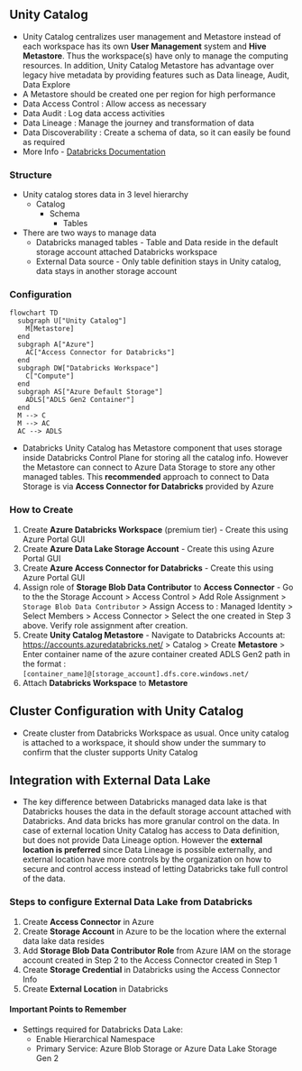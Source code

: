 ## Unity Catalog
- Unity Catalog centralizes user management and Metastore instead of each workspace has its own **User Management** system and **Hive Metastore**. Thus the workspace(s) have only to manage the computing resources. In addition, Unity Catalog Metastore has advantage over legacy hive metadata by providing features such as Data lineage, Audit, Data Explore
- A Metastore should be created one per region for high performance
- Data Access Control : Allow access as necessary 
- Data Audit : Log data access activities
- Data Lineage : Manage the journey and transformation of data
- Data Discoverability : Create a schema of data, so it can easily be found as required
- More Info - [Databricks Documentation](https://docs.databricks.com/en/data-governance/unity-catalog/index.html)

### Structure
- Unity catalog stores data in 3 level hierarchy
    - Catalog
        - Schema
            - Tables
- There are two ways to manage data
    - Databricks managed tables - Table and Data reside in the default storage account attached Databricks workspace
    - External Data source - Only table definition stays in Unity catalog, data stays in another storage account
 
      
### Configuration
```mermaid
flowchart TD
  subgraph U["Unity Catalog"]
    M[Metastore]
  end
  subgraph A["Azure"]
    AC["Access Connector for Databricks"]
  end
  subgraph DW["Databricks Workspace"]
    C["Compute"]
  end
  subgraph AS["Azure Default Storage"]
    ADLS["ADLS Gen2 Container"]
  end
  M --> C
  M --> AC
  AC --> ADLS
```
- Databricks Unity Catalog has Metastore component that uses storage inside Databricks Control Plane for storing all the catalog info. However the Metastore can connect to Azure Data Storage to store any other managed tables. This **recommended** approach to connect to Data Storage is via **Access Connector for Databricks** provided by Azure

### How to Create
1. Create **Azure Databricks Workspace** (premium tier) - Create this using Azure Portal GUI
2. Create **Azure Data Lake Storage Account** - Create this using Azure Portal GUI
3. Create **Azure Access Connector for Databricks** - Create this using Azure Portal GUI
4. Assign role of **Storage Blob Data Contributor** to **Access Connector** - Go to the the Storage Account > Access Control > Add Role Assignment > `Storage Blob Data Contributor` > Assign Access to : Managed Identity > Select Members > Access Connector > Select the one created in Step 3 above. Verify role assignment after creation. 
5. Create **Unity Catalog Metastore** - Navigate to Databricks Accounts at: https://accounts.azuredatabricks.net/ > Catalog > Create **Metastore** > Enter container name of the azure container created ADLS Gen2 path in the format : `[container_name]@[storage_account].dfs.core.windows.net/`
6. Attach **Databricks Workspace** to **Metastore**

## Cluster Configuration with Unity Catalog
- Create cluster from Databricks Workspace as usual. Once unity catalog is attached to a workspace, it should show under the summary to confirm that the cluster supports Unity Catalog


## Integration with External Data Lake 
- The key difference between Databricks managed data lake is that Databricks houses the data in the default storage account attached with Databricks. And data bricks has more granular control on the data. In case of external location Unity Catalog has access to Data definition, but does not provide Data Lineage option. However the **external location is preferred** since Data Lineage is possible externally, and external location have more controls by the organization on how to secure and control access instead of letting Databricks take full control of the data.

### Steps to configure External Data Lake from Databricks
1. Create **Access Connector** in Azure
2. Create **Storage Account** in Azure to be the location where the external data lake data resides
3. Add **Storage Blob Data Contributor Role** from Azure IAM on the storage account created in Step 2 to the Access Connector created in Step 1
4. Create **Storage Credential** in Databricks using the Access Connector Info
5. Create **External Location** in Databricks

#### Important Points to Remember
- Settings required for Databricks Data Lake:
    - Enable Hierarchical Namespace
    - Primary Service: Azure Blob Storage or Azure Data Lake Storage Gen 2


